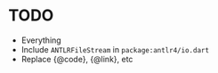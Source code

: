 # TODO
* Everything
* Include `ANTLRFileStream` in `package:antlr4/io.dart`
* Replace {@code}, {@link}, etc